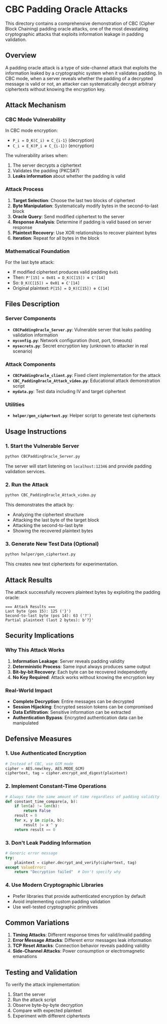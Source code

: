 # CBC Padding Oracle Attacks

This directory contains a comprehensive demonstration of CBC (Cipher Block Chaining) padding oracle attacks, one of the most devastating cryptographic attacks that exploits information leakage in padding validation.

## Overview

A padding oracle attack is a type of side-channel attack that exploits the information leaked by a cryptographic system when it validates padding. In CBC mode, when a server reveals whether the padding of a decrypted message is valid or not, an attacker can systematically decrypt arbitrary ciphertexts without knowing the encryption key.

## Attack Mechanism

### CBC Mode Vulnerability

In CBC mode encryption:
- `P_i = D_K(C_i) ⊕ C_{i-1}` (decryption)
- `C_i = E_K(P_i ⊕ C_{i-1})` (encryption)

The vulnerability arises when:
1. The server decrypts a ciphertext
2. Validates the padding (PKCS#7)
3. **Leaks information** about whether the padding is valid

### Attack Process

1. **Target Selection**: Choose the last two blocks of ciphertext
2. **Byte Manipulation**: Systematically modify bytes in the second-to-last block
3. **Oracle Query**: Send modified ciphertext to the server
4. **Response Analysis**: Determine if padding is valid based on server response
5. **Plaintext Recovery**: Use XOR relationships to recover plaintext bytes
6. **Iteration**: Repeat for all bytes in the block

### Mathematical Foundation

For the last byte attack:
- If modified ciphertext produces valid padding `0x01`
- Then: `P'[15] = 0x01 = D_K(C[15]) ⊕ C'[14]`
- So: `D_K(C[15]) = 0x01 ⊕ C'[14]`
- Original plaintext: `P[15] = D_K(C[15]) ⊕ C[14]`

## Files Description

### Server Components
- **`CBCPaddingOracle_Server.py`**: Vulnerable server that leaks padding validation information
- **`myconfig.py`**: Network configuration (host, port, timeouts)
- **`mysecrets.py`**: Secret encryption key (unknown to attacker in real scenario)

### Attack Components
- **`CBCPaddingOracle_client.py`**: Fixed client implementation for the attack
- **`CBC_PaddingOracle_Attack_video.py`**: Educational attack demonstration script
- **`mydata.py`**: Test data including IV and target ciphertext

### Utilities
- **`helper/gen_ciphertext.py`**: Helper script to generate test ciphertexts

## Usage Instructions

### 1. Start the Vulnerable Server

```bash
python CBCPaddingOracle_Server.py
```

The server will start listening on `localhost:12346` and provide padding validation services.

### 2. Run the Attack

```bash
python CBC_PaddingOracle_Attack_video.py
```

This demonstrates the attack by:
- Analyzing the ciphertext structure
- Attacking the last byte of the target block
- Attacking the second-to-last byte
- Showing the recovered plaintext bytes

### 3. Generate New Test Data (Optional)

```bash
python helper/gen_ciphertext.py
```

This creates new test ciphertexts for experimentation.

## Attack Results

The attack successfully recovers plaintext bytes by exploiting the padding oracle:

```
=== Attack Results ===
Last byte (pos 15): 125 ('}')
Second-to-last byte (pos 14): 63 ('?')
Partial plaintext (last 2 bytes): b'?}'
```

## Security Implications

### Why This Attack Works

1. **Information Leakage**: Server reveals padding validity
2. **Deterministic Process**: Same input always produces same output
3. **Bit-by-bit Recovery**: Each byte can be recovered independently
4. **No Key Required**: Attack works without knowing the encryption key

### Real-World Impact

- **Complete Decryption**: Entire messages can be decrypted
- **Session Hijacking**: Encrypted session tokens can be compromised
- **Data Exfiltration**: Sensitive information can be extracted
- **Authentication Bypass**: Encrypted authentication data can be manipulated

## Defensive Measures

### 1. Use Authenticated Encryption
```python
# Instead of CBC, use GCM mode
cipher = AES.new(key, AES.MODE_GCM)
ciphertext, tag = cipher.encrypt_and_digest(plaintext)
```

### 2. Implement Constant-Time Operations
```python
# Always take the same amount of time regardless of padding validity
def constant_time_compare(a, b):
    if len(a) != len(b):
        return False
    result = 0
    for x, y in zip(a, b):
        result |= x ^ y
    return result == 0
```

### 3. Don't Leak Padding Information
```python
# Generic error message
try:
    plaintext = cipher.decrypt_and_verify(ciphertext, tag)
except ValueError:
    return "Decryption failed"  # Don't specify why
```

### 4. Use Modern Cryptographic Libraries
- Prefer libraries that provide authenticated encryption by default
- Avoid implementing custom padding validation
- Use well-tested cryptographic primitives

## Common Variations

1. **Timing Attacks**: Different response times for valid/invalid padding
2. **Error Message Attacks**: Different error messages leak information
3. **TCP Reset Attacks**: Connection behavior reveals padding validity
4. **Side-Channel Attacks**: Power consumption or electromagnetic emanations

## Testing and Validation

To verify the attack implementation:

1. Start the server
2. Run the attack script
3. Observe byte-by-byte decryption
4. Compare with expected plaintext
5. Experiment with different ciphertexts
